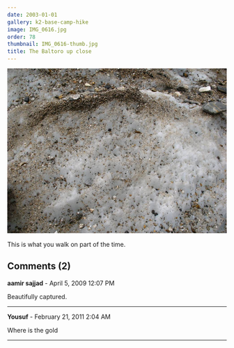 ```yaml
---
date: 2003-01-01
gallery: k2-base-camp-hike
image: IMG_0616.jpg
order: 78
thumbnail: IMG_0616-thumb.jpg
title: The Baltoro up close
---
```


![The Baltoro up close](./IMG_0616.jpg)

This is what you walk on part of the time.

<div id="comments">

## Comments (2)

**aamir sajjad** - April  5, 2009 12:07 PM

Beautifully captured.

---

**Yousuf** - February 21, 2011  2:04 AM

Where is the gold

---

</div>
